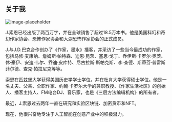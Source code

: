 ## 关于我

![image-placeholder](images/0e973e1e-cd14-4bce-a577-88d7bf526f07.jpeg)

J.索恩已经出版了两百万字，并在全球销售了超过18.5万本书。他是美国科幻和奇幻作家协会、恐怖作家协会和大湖恐怖作家协会的正式成员。

J.与J.D.巴克合作创办了《作家，墨水》播客，并采访了一些当今最成功的作家，包括马修·麦康纳、詹姆斯·帕特森、迪恩·昆茨、塞思·戈丁、乔伊斯·卡罗尔·奥茨、休·豪伊、安迪·韦尔、乔迪·皮库特、尼古拉斯·斯帕克斯、李·查德、斯蒂芬·普雷斯菲尔德、查克·帕拉尼克等等。

索恩在匹兹堡大学获得美国历史学学士学位，并在杜肯大学获得硕士学位。他是一名丈夫、父亲、全职作家、约翰·卡罗尔大学的兼职教授、《作家生活社区》的创始人、播客主持人、FM电台DJ、音乐家，也是《三层方法编辑机构》的所有者。

最近，J.索恩过去两年一直在研究和实验区块链、加密货币和NFT。

现在，他很兴奋地专注于人工智能在创意产业中的积极潜力。
